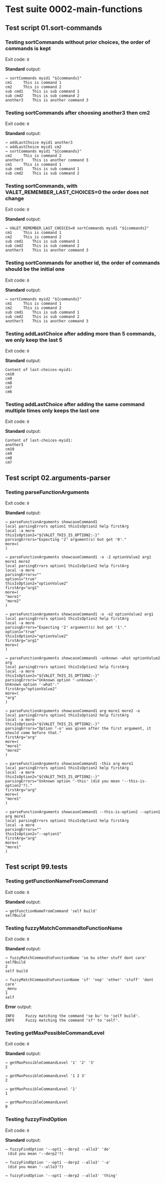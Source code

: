 # Test suite 0002-main-functions

## Test script 01.sort-commands

### Testing sortCommands without prior choices, the order of commands is kept

Exit code: `0`

**Standard** output:

```plaintext
→ sortCommands myid1 "${commands}"
cm1  	This is command 1
cm2  	This is command 2
sub cmd1  	This is sub command 1
sub cmd2  	This is sub command 2
another3  	This is another command 3
```

### Testing sortCommands after choosing another3 then cm2

Exit code: `0`

**Standard** output:

```plaintext
→ addLastChoice myid1 another3
→ addLastChoice myid1 cm2
→ sortCommands myid1 "${commands}"
cm2  	This is command 2
another3  	This is another command 3
cm1  	This is command 1
sub cmd1  	This is sub command 1
sub cmd2  	This is sub command 2
```

### Testing sortCommands, with VALET_REMEMBER_LAST_CHOICES=0 the order does not change

Exit code: `0`

**Standard** output:

```plaintext
→ VALET_REMEMBER_LAST_CHOICES=0 sortCommands myid1 "${commands}"
cm1  	This is command 1
cm2  	This is command 2
sub cmd1  	This is sub command 1
sub cmd2  	This is sub command 2
another3  	This is another command 3
```

### Testing sortCommands for another id, the order of commands should be the initial one

Exit code: `0`

**Standard** output:

```plaintext
→ sortCommands myid2 "${commands}"
cm1  	This is command 1
cm2  	This is command 2
sub cmd1  	This is sub command 1
sub cmd2  	This is sub command 2
another3  	This is another command 3
```

### Testing addLastChoice after adding more than 5 commands, we only keep the last 5

Exit code: `0`

**Standard** output:

```plaintext
Content of last-choices-myid1:
cm10
cm9
cm8
cm7
cm6

```

### Testing addLastChoice after adding the same command multiple times only keeps the last one

Exit code: `0`

**Standard** output:

```plaintext
Content of last-choices-myid1:
another3
cm10
cm9
cm8
cm7

```

## Test script 02.arguments-parser

### Testing parseFunctionArguments

Exit code: `0`

**Standard** output:

```plaintext
→ parseFunctionArguments showcaseCommand1
local parsingErrors option1 thisIsOption2 help firstArg
local -a more
thisIsOption2="${VALET_THIS_IS_OPTION2:-}"
parsingErrors="Expecting ⌜2⌝ argument(s) but got ⌜0⌝."
more=(
)

→ parseFunctionArguments showcaseCommand1 -o -2 optionValue2 arg1 more1 more2
local parsingErrors option1 thisIsOption2 help firstArg
local -a more
parsingErrors=""
option1="true"
thisIsOption2="optionValue2"
firstArg="arg1"
more=(
"more1"
"more2"
)

→ parseFunctionArguments showcaseCommand1 -o -o2 optionValue2 arg1
local parsingErrors option1 thisIsOption2 help firstArg
local -a more
parsingErrors="Expecting ⌜2⌝ argument(s) but got ⌜1⌝."
option1="true"
thisIsOption2="optionValue2"
firstArg="arg1"
more=(
)

→ parseFunctionArguments showcaseCommand1 -unknown -what optionValue2 arg
local parsingErrors option1 thisIsOption2 help firstArg
local -a more
thisIsOption2="${VALET_THIS_IS_OPTION2:-}"
parsingErrors="Unknown option ⌜-unknown⌝.
Unknown option ⌜-what⌝."
firstArg="optionValue2"
more=(
"arg"
)

→ parseFunctionArguments showcaseCommand1 arg more1 more2 -o
local parsingErrors option1 thisIsOption2 help firstArg
local -a more
thisIsOption2="${VALET_THIS_IS_OPTION2:-}"
parsingErrors="Option ⌜-o⌝ was given after the first argument, it should come before that."
firstArg="arg"
more=(
"more1"
"more2"
)

→ parseFunctionArguments showcaseCommand1 -this arg more1
local parsingErrors option1 thisIsOption2 help firstArg
local -a more
thisIsOption2="${VALET_THIS_IS_OPTION2:-}"
parsingErrors="Unknown option ⌜-this⌝ (did you mean ⌜--this-is-option2⌝?)."
firstArg="arg"
more=(
"more1"
)

→ parseFunctionArguments showcaseCommand1 --this-is-option2 --option1 arg more1
local parsingErrors option1 thisIsOption2 help firstArg
local -a more
parsingErrors=""
thisIsOption2="--option1"
firstArg="arg"
more=(
"more1"
)
```

## Test script 99.tests

### Testing getFunctionNameFromCommand

Exit code: `0`

**Standard** output:

```plaintext
→ getFunctionNameFromCommand 'self build'
selfBuild
```

### Testing fuzzyMatchCommandtoFunctionName

Exit code: `0`

**Standard** output:

```plaintext
→ fuzzyMatchCommandtoFunctionName 'se bu other stuff dont care'
selfBuild
2
self build

→ fuzzyMatchCommandtoFunctionName 'sf' 'nop' 'other' 'stuff' 'dont care'
_menu
1
self
```

**Error** output:

```log
INFO     Fuzzy matching the command ⌜se bu⌝ to ⌜self build⌝.
INFO     Fuzzy matching the command ⌜sf⌝ to ⌜self⌝.
```

### Testing getMaxPossibleCommandLevel

Exit code: `0`

**Standard** output:

```plaintext
→ getMaxPossibleCommandLevel '1' '2' '3'
2

→ getMaxPossibleCommandLevel '1 2 3'
2

→ getMaxPossibleCommandLevel '1'
1

→ getMaxPossibleCommandLevel
0
```

### Testing fuzzyFindOption

Exit code: `0`

**Standard** output:

```plaintext
→ fuzzyFindOption '--opt1 --derp2 --allo3' 'de'
 (did you mean ⌜--derp2⌝?)

→ fuzzyFindOption '--opt1 --derp2 --allo3' '-a'
 (did you mean ⌜--allo3⌝?)

→ fuzzyFindOption '--opt1 --derp2 --allo3' 'thing'

```


